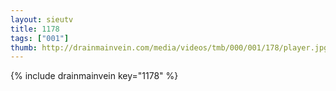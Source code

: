 ```yaml
--- 
layout: sieutv
title: 1178
tags: ["001"]
thumb: http://drainmainvein.com/media/videos/tmb/000/001/178/player.jpg
---
```

{% include drainmainvein key="1178" %} 
